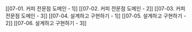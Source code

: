[[07-01. 커피 전문점 도메인 - 1]]
[[07-02. 커피 전문점 도메인 - 2]]
[[07-03. 커피 전문점 도메인 - 3]]
[[07-04. 설계하고 구현하기 - 1]]
[[07-05. 설계하고 구현하기 - 2]]
[[07-06. 설계하고 구현하기 - 3]]